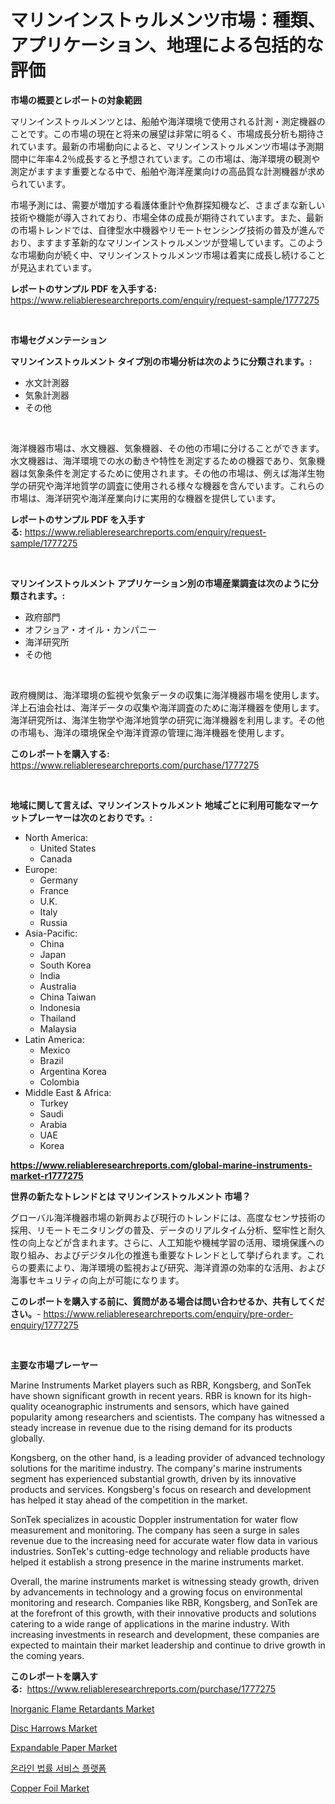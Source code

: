 <p><h1>マリンインストゥルメンツ市場：種類、アプリケーション、地理による包括的な評価</h1></p><p><strong>市場の概要とレポートの対象範囲</strong></p>
<p><p>マリンインストゥルメンツとは、船舶や海洋環境で使用される計測・測定機器のことです。この市場の現在と将来の展望は非常に明るく、市場成長分析も期待されています。最新の市場動向によると、マリンインストゥルメンツ市場は予測期間中に年率4.2％成長すると予想されています。この市場は、海洋環境の観測や測定がますます重要となる中で、船舶や海洋産業向けの高品質な計測機器が求められています。</p><p>市場予測には、需要が増加する看護体重計や魚群探知機など、さまざまな新しい技術や機能が導入されており、市場全体の成長が期待されています。また、最新の市場トレンドでは、自律型水中機器やリモートセンシング技術の普及が進んでおり、ますます革新的なマリンインストゥルメンツが登場しています。このような市場動向が続く中、マリンインストゥルメンツ市場は着実に成長し続けることが見込まれています。</p></p>
<p><strong>レポートのサンプル PDF を入手する:</strong> <a href="https://www.reliableresearchreports.com/enquiry/request-sample/1777275">https://www.reliableresearchreports.com/enquiry/request-sample/1777275</a></p>
<p>&nbsp;</p>
<p><strong>市場セグメンテーション</strong></p>
<p><strong>マリンインストゥルメント タイプ別の市場分析は次のように分類されます。:</strong></p>
<p><ul><li>水文計測器</li><li>気象計測器</li><li>その他</li></ul></p>
<p>&nbsp;</p>
<p><p>海洋機器市場は、水文機器、気象機器、その他の市場に分けることができます。水文機器は、海洋環境での水の動きや特性を測定するための機器であり、気象機器は気象条件を測定するために使用されます。その他の市場は、例えば海洋生物学の研究や海洋地質学の調査に使用される様々な機器を含んでいます。これらの市場は、海洋研究や海洋産業向けに実用的な機器を提供しています。</p></p>
<p><strong>レポートのサンプル PDF を入手する:</strong>&nbsp;<a href="https://www.reliableresearchreports.com/enquiry/request-sample/1777275">https://www.reliableresearchreports.com/enquiry/request-sample/1777275</a></p>
<p>&nbsp;</p>
<p><strong> マリンインストゥルメント アプリケーション別の市場産業調査は次のように分類されます。:</strong></p>
<p><ul><li>政府部門</li><li>オフショア・オイル・カンパニー</li><li>海洋研究所</li><li>その他</li></ul></p>
<p>&nbsp;</p>
<p><p>政府機関は、海洋環境の監視や気象データの収集に海洋機器市場を使用します。洋上石油会社は、海洋データの収集や海洋調査のために海洋機器を使用します。海洋研究所は、海洋生物学や海洋地質学の研究に海洋機器を利用します。その他の市場も、海洋の環境保全や海洋資源の管理に海洋機器を使用します。</p></p>
<p><strong>このレポートを購入する:</strong>&nbsp; <a href="https://www.reliableresearchreports.com/purchase/1777275">https://www.reliableresearchreports.com/purchase/1777275</a></p>
<p>&nbsp;</p>
<p><strong>地域に関して言えば、マリンインストゥルメント 地域ごとに利用可能なマーケットプレーヤーは次のとおりです。:</strong></p>
<p><ul>
    <li>
        North America:
        <ul>
            <li>United States</li>
            <li>Canada</li>
        </ul>
    </li>
    <li>
        Europe:
        <ul>
            <li>Germany</li>
            <li>France</li>
            <li>U.K.</li>
            <li>Italy</li>
            <li>Russia</li>
        </ul>
    </li>
    <li>
        Asia-Pacific:
        <ul>
            <li>China</li>
            <li>Japan</li>
            <li>South Korea</li>
            <li>India</li>
            <li>Australia</li>
            <li>China Taiwan</li>
            <li>Indonesia</li>
            <li>Thailand</li>
            <li>Malaysia</li>
        </ul>
    </li>
    <li>
        Latin America:
        <ul>
            <li>Mexico</li>
            <li>Brazil</li>
            <li>Argentina Korea</li>
            <li>Colombia</li>
        </ul>
    </li>
    <li>
        Middle East & Africa:
        <ul>
            <li>Turkey</li>
            <li>Saudi</li>
            <li>Arabia</li>
            <li>UAE</li>
            <li>Korea</li>
        </ul>
    </li>
    </ul></p>
<p><strong><a href="https://www.reliableresearchreports.com/global-marine-instruments-market-r1777275">https://www.reliableresearchreports.com/global-marine-instruments-market-r1777275</a></strong>&nbsp;</p>
<p><strong>世界の新たなトレンドとは マリンインストゥルメント 市場？</strong></p>
<p><p>グローバル海洋機器市場の新興および現行のトレンドには、高度なセンサ技術の採用、リモートモニタリングの普及、データのリアルタイム分析、堅牢性と耐久性の向上などが含まれます。さらに、人工知能や機械学習の活用、環境保護への取り組み、およびデジタル化の推進も重要なトレンドとして挙げられます。これらの要素により、海洋環境の監視および研究、海洋資源の効率的な活用、および海事セキュリティの向上が可能になります。</p></p>
<p><strong>このレポートを購入する前に、質問がある場合は問い合わせるか、共有してください。</strong>- <a href="https://www.reliableresearchreports.com/enquiry/pre-order-enquiry/1777275">https://www.reliableresearchreports.com/enquiry/pre-order-enquiry/1777275</a></p>
<p>&nbsp;</p>
<p><strong>主要な市場プレーヤー</strong></p>
<p><p>Marine Instruments Market players such as RBR, Kongsberg, and SonTek have shown significant growth in recent years. RBR is known for its high-quality oceanographic instruments and sensors, which have gained popularity among researchers and scientists. The company has witnessed a steady increase in revenue due to the rising demand for its products globally.</p><p>Kongsberg, on the other hand, is a leading provider of advanced technology solutions for the maritime industry. The company's marine instruments segment has experienced substantial growth, driven by its innovative products and services. Kongsberg's focus on research and development has helped it stay ahead of the competition in the market.</p><p>SonTek specializes in acoustic Doppler instrumentation for water flow measurement and monitoring. The company has seen a surge in sales revenue due to the increasing need for accurate water flow data in various industries. SonTek's cutting-edge technology and reliable products have helped it establish a strong presence in the marine instruments market.</p><p>Overall, the marine instruments market is witnessing steady growth, driven by advancements in technology and a growing focus on environmental monitoring and research. Companies like RBR, Kongsberg, and SonTek are at the forefront of this growth, with their innovative products and solutions catering to a wide range of applications in the marine industry. With increasing investments in research and development, these companies are expected to maintain their market leadership and continue to drive growth in the coming years.</p></p>
<p><strong>このレポートを購入する:</strong>&nbsp;&nbsp;<a href="https://www.reliableresearchreports.com/purchase/1777275">https://www.reliableresearchreports.com/purchase/1777275</a></p>
<p><p><a href="https://issuu.com/reportprime-2/docs/inorganic-flame-retardants-market-size-2030.pptx">Inorganic Flame Retardants Market</a></p><p><a href="https://view.publitas.com/reportprime-1/disc-harrows-market-size-market-outlook-and-market-forecast-2024-to-2031/">Disc Harrows Market</a></p><p><a href="https://issuu.com/reportprime-2/docs/expandable-paper-market-size-2030.pptx">Expandable Paper Market</a></p><p><a href="https://github.com/JackieFauhey9089475/Market-Research-Report-List-1/blob/main/472898523542.md">온라인 법률 서비스 플랫폼</a></p><p><a href="https://github.com/julyju69/Market-Research-Report-List-2/blob/main/copper-foil-market.md">Copper Foil Market</a></p></p>